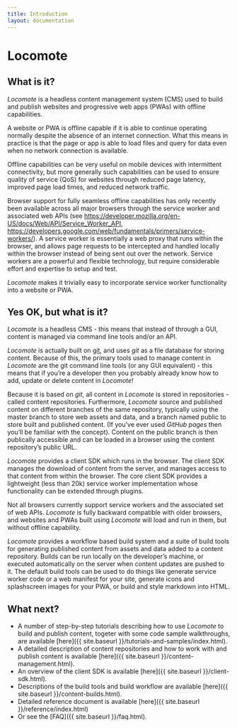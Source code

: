 ```yaml
---
title: Introduction
layout: documentation
---
```

# Locomote

## What is it?

_Locomote_ is a headless content management system (CMS) used to build and publish websites and progressive web apps (PWAs) with offline capabilities.

A website or PWA is offline capable if it is able to continue operating normally despite the absence of an internet connection. What this means in practice is that the page or app is able to load files and query for data even when no network connection is available.

Offline capabilities can be very useful on mobile devices with intermittent connectivity, but more generally such capabilities can be used to ensure quality of service (QoS) for websites through reduced page latency, improved page load times, and reduced network traffic.

Browser support for fully seamless offline capabilities has only recently been available across all major browsers through the service worker and associated web APIs (see <https://developer.mozilla.org/en-US/docs/Web/API/Service_Worker_API>, <https://developers.google.com/web/fundamentals/primers/service-workers/>). A service worker is essentially a web proxy that runs within the browser, and allows page requests to be intercepted and handled locally within the browser instead of being sent out over the network. Service workers are a powerful and flexible technology, but require considerable effort and expertise to setup and test.

_Locomote_ makes it trivially easy to incorporate service worker functionality into a website or PWA.

## Yes OK, but what is it?

_Locomote_ is a headless CMS - this means that instead of through a GUI, content is managed via command line tools and/or an API.

_Locomote_ is actually built on [git](https://git-scm.com/), and uses _git_ as a file database for storing content. Because of this, the primary tools used to manage content in _Locomote_ are the git command line tools (or any GUI equivalent) - this means that if you’re a developer then you probably already know how to add, update or delete content in _Locomote_!

Because it is based on _git_, all content in _Locomote_ is stored in repositories - called content repositories. Furthermore, _Locomote_ source and published content on different branches of the same repository, typically using the master branch to store web assets and data, and a branch named public to store built and published content. (If you’ve ever used _GitHub pages_ then you’ll be familiar with the concept). Content on the public branch is then publically accessible and can be loaded in a browser using the content repository’s public URL.

_Locomote_ provides a client SDK which runs in the browser. The client SDK manages the download of content from the server, and manages access to that content from within the browser. The core client SDK provides a lightweight (less than 20k) service worker implementation whose functionality can be extended through plugins.

Not all browsers currently support service workers and the associated set of web APIs. _Locomote_ is fully backward compatible with older browsers, and websites and PWAs built using _Locomote_ will load and run in them, but without offline capability.

_Locomote_ provides a workflow based build system and a suite of build tools for generating published content from assets and data added to a content repository. Builds can be run locally on the developer’s machine, or executed automatically on the server when content updates are pushed to it. The default build tools can be used to do things like generate service worker code or a web manifest for your site, generate icons and splashscreen images for your PWA, or build and style markdown into HTML.

## What next?

* A number of step-by-step tutorials describing how to use _Locomote_ to build and publish content, togeter with some code sample walkthroughs, are available [here]({{ site.baseurl }}/tutorials-and-samples/index.html).
* A detailed description of content repositories and how to work with and publish content is available [here]({{ site.baseurl }}/content-management.html).
* An overview of the client SDK is available [here]({{ site.baseurl }}/client-sdk.html).
* Descriptions of the build tools and build workflow are available [here]({{ site.baseurl }}/content-builds.html).
* Detailed reference document is available [here]({{ site.baseurl }}/reference/index.html)
* Or see the [FAQ]({{ site.baseurl }}/faq.html).
